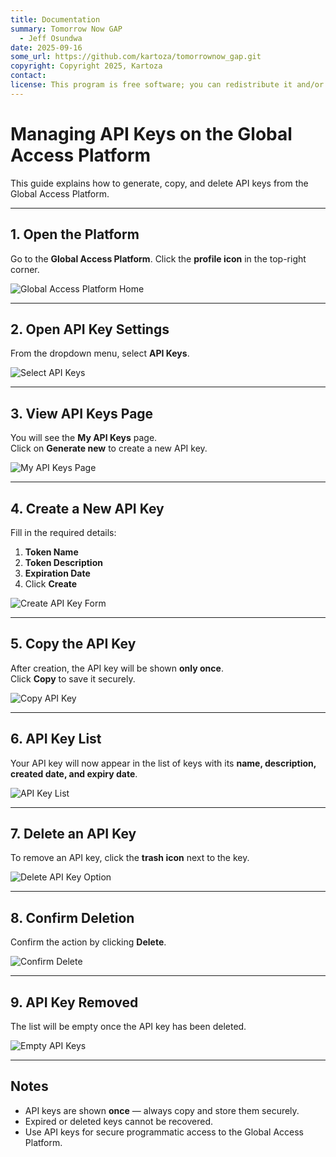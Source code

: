```yaml
---
title: Documentation
summary: Tomorrow Now GAP
  - Jeff Osundwa
date: 2025-09-16
some_url: https://github.com/kartoza/tomorrownow_gap.git
copyright: Copyright 2025, Kartoza
contact:
license: This program is free software; you can redistribute it and/or modify it under the terms of the GNU Affero General Public License as published by the Free Software Foundation; either version 3 of the License, or (at your option) any later version.
---
```


# Managing API Keys on the Global Access Platform

This guide explains how to generate, copy, and delete API keys from the Global Access Platform.

---

## 1. Open the Platform

Go to the **Global Access Platform**.
Click the **profile icon** in the top-right corner.

![Global Access Platform Home](img/api-token-1.png)

---

## 2. Open API Key Settings

From the dropdown menu, select **API Keys**.

![Select API Keys](img/api-token-2.png)

---

## 3. View API Keys Page

You will see the **My API Keys** page.  
Click on **Generate new** to create a new API key.

![My API Keys Page](img/api-token-3.png)

---

## 4. Create a New API Key

Fill in the required details:

1. **Token Name**  
2. **Token Description**  
3. **Expiration Date**  
4. Click **Create**

![Create API Key Form](img/api-token-4.png)

---

## 5. Copy the API Key

After creation, the API key will be shown **only once**.  
Click **Copy** to save it securely.

![Copy API Key](img/api-token-5.png)

---

## 6. API Key List

Your API key will now appear in the list of keys with its **name, description, created date, and expiry date**.

![API Key List](img/api-token-6.png)

---

## 7. Delete an API Key

To remove an API key, click the **trash icon** next to the key.

![Delete API Key Option](img/api-token-7.png)

---

## 8. Confirm Deletion

Confirm the action by clicking **Delete**.

![Confirm Delete](img/api-token-8.png)

---

## 9. API Key Removed

The list will be empty once the API key has been deleted.

![Empty API Keys](img/api-token-9.png)

---

## Notes
- API keys are shown **once** — always copy and store them securely.  
- Expired or deleted keys cannot be recovered.  
- Use API keys for secure programmatic access to the Global Access Platform.
